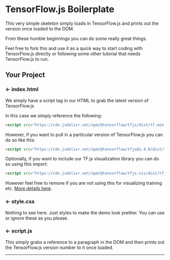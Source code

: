 TensorFlow.js Boilerplate
=================

This very simple skeleton simply loads in TensorFlow.js and prints out the version once loaded to the DOM.

From these humble beginnings you can do some really great things. 

Feel free to fork this and use it as a quick way to start coding with TensorFlow.js directly or following some other tutorial that needs TensorFlow.js to run.


Your Project
------------

### ← index.html

We simply have a script tag in our HTML to grab the latest version of TensorFlow.js

In this case we simply reference the following:

```HTML
<script src="https://cdn.jsdelivr.net/npm/@tensorflow/tfjs/dist/tf.min.js" type="text/javascript"></script>
```

However, if you want to pull in a particular version of TensorFlow.js you can do so like this:

```HTML
<script src="https://cdn.jsdelivr.net/npm/@tensorflow/tfjs@1.4.0/dist/tf.min.js" type="text/javascript"></script>
```

Optionally, if you want to include our TF.js visualization library you can do so using this import:

```HTML
<script src="https://cdn.jsdelivr.net/npm/@tensorflow/tfjs-vis/dist/tfjs-vis.umd.min.js" type="text/javascript"></script>
```
However feel free to remove if you are not using this for visualizing training etc. [More details here](https://github.com/tensorflow/tfjs/tree/master/tfjs-vis).

### ← style.css

Nothing to see here. Just styles to make the demo look prettier. You can use or ignore these as you please.

### ← script.js

This simply grabs a reference to a paragraph in the DOM and then prints out the TensorFlow.js version number to it once loaded.


-------------------
